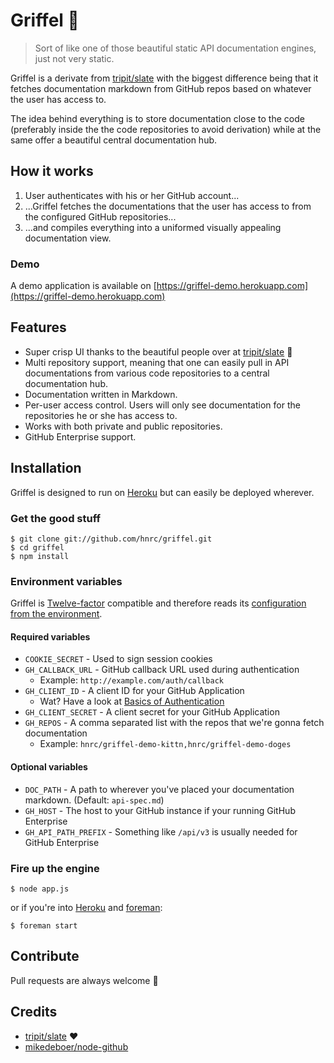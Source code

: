 # Griffel :tophat:

> Sort of like one of those beautiful static API documentation engines, just not very static.

Griffel is a derivate from [tripit/slate](https://github.com/tripit/slate) with the biggest difference being that it fetches documentation markdown from GitHub repos based on whatever the user has access to.

The idea behind everything is to store documentation close to the code (preferably inside the the code repositories to avoid derivation) while at the same offer a beautiful central documentation hub.

## How it works

1. User authenticates with his or her GitHub account...
2. ...Griffel fetches the documentations that the user has access to from the configured GitHub repositories...
3. ...and compiles everything into a uniformed visually appealing documentation view.

### Demo

A demo application is available on [https://griffel-demo.herokuapp.com](https://griffel-demo.herokuapp.com)

## Features
* Super crisp UI thanks to the beautiful people over at [tripit/slate](https://github.com/tripit/slate) :bow:
* Multi repository support, meaning that one can easily pull in API documentations from various code repositories to a central documentation hub.
* Documentation written in Markdown.
* Per-user access control. Users will only see documentation for the repositories he or she has access to.
* Works with both private and public repositories.
* GitHub Enterprise support.

## Installation

Griffel is designed to run on [Heroku](http://heroku.com) but can easily be deployed wherever.

### Get the good stuff
```
$ git clone git://github.com/hnrc/griffel.git
$ cd griffel
$ npm install
```

### Environment variables
Griffel is [Twelve-factor](http://12factor.net) compatible and therefore reads its [configuration from the environment](http://12factor.net/config).

#### Required variables
* `COOKIE_SECRET` - Used to sign session cookies
* `GH_CALLBACK_URL` - GitHub callback URL used during authentication
	* Example: `http://example.com/auth/callback`
* `GH_CLIENT_ID` - A client ID for your GitHub Application
	* Wat? Have a look at [Basics of Authentication](https://developer.github.com/guides/basics-of-authentication/)
* `GH_CLIENT_SECRET` - A client secret for your GitHub Application
* `GH_REPOS` - A comma separated list with the repos that we're gonna fetch documentation
	* Example: `hnrc/griffel-demo-kittn,hnrc/griffel-demo-doges`

#### Optional variables
* `DOC_PATH` - A path to wherever you've placed your documentation markdown. (Default: `api-spec.md`)
* `GH_HOST` - The host to your GitHub instance if your running GitHub Enterprise
* `GH_API_PATH_PREFIX` - Something like `/api/v3` is usually needed for GitHub Enterprise

### Fire up the engine
```
$ node app.js
```

or if you're into [Heroku](http://heroku.com) and [foreman](https://github.com/ddollar/foreman):

```
$ foreman start
```

## Contribute

Pull requests are always welcome :beers:

## Credits
* [tripit/slate](https://github.com/tripit/slate) :heart:
* [mikedeboer/node-github](https://github.com/mikedeboer/node-github)
